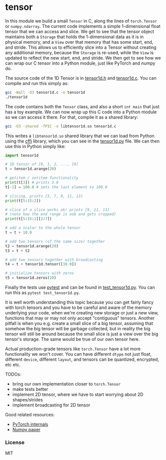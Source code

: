 # tensor

In this module we build a small `Tensor` in C, along the lines of `torch.Tensor` or `numpy.ndarray`. The current code implements a simple 1-dimensional float tensor that we can access and slice. We get to see that the tensor object maintains both a `Storage` that holds the 1-dimensional data as it is in physical memory, and a `View` over that memory that has some start, end, and stride. This allows us to efficiently slice into a Tensor without creating any additional memory, because the `Storage` is re-used, while the `View` is updated to reflect the new start, end, and stride. We then get to see how we can wrap our C tensor into a Python module, just like PyTorch and numpy do.

The source code of the 1D Tensor is in [tensor1d.h](tensor1d.h) and [tensor1d.c](tensor1d.c). You can compile and run this simply as:

```bash
gcc -Wall -O3 tensor1d.c -o tensor1d
./tensor1d
```

The code contains both the `Tensor` class, and also a short `int main` that just has a toy example. We can now wrap up this C code into a Python module so we can access it there. For that, compile it as a shared library:

```bash
gcc -O3 -shared -fPIC -o libtensor1d.so tensor1d.c
```

This writes a `libtensor1d.so` shared library that we can load from Python using the [cffi](https://cffi.readthedocs.io/en/latest/) library, which you can see in the [tensor1d.py](tensor1d.py) file. We can then use this in Python simply like:

```python
import tensor1d

# 1D tensor of [0, 1, 2, ..., 19]
t = tensor1d.arange(20)

# getitem / setitem functionality
print(t[3]) # prints 3.0
t[-1] = 100.0 # sets the last element to 100.0

# slicing, prints [5, 7, 9, 11, 13]
print(t[5:15:2])

# slice of a slice works ok! prints [9, 11, 13]
# (note how the end range is oob and gets cropped)
print(t[5:15:2][2:7])

# add a scalar to the whole tensor
t = t + 10.0

# add two tensors (of the same size) together
t2 = tensor1d.arange(20)
t3 = t + t2

# add two tensors together with broadcasting
t4 = t + tensor1d.tensor([10.0])

# initialize tensors with zeros
t5 = tensor1d.zeros(20)
```

Finally the tests use [pytest](https://docs.pytest.org/en/stable/) and can be found in [test_tensor1d.py](test_tensor1d.py). You can run this as `pytest test_tensor1d.py`.

It is well worth understanding this topic because you can get fairly fancy with torch tensors and you have to be careful and aware of the memory underlying your code, when we're creating new storage or just a new view, functions that may or may not only accept "contiguous" tensors. Another pitfall is when you e.g. create a small slice of a big tensor, assuming that somehow the big tensor will be garbage collected, but in reality the big tensor will still be around because the small slice is just a view over the big tensor's storage. The same would be true of our own tensor here.

Actual production-grade tensors like `torch.Tensor` have a lot more functionality we won't cover. You can have different `dtype` not just float, different `device`, different `layout`, and tensors can be quantized, encrypted, etc etc.

TODOs:

- bring our own implementation closer to `torch.Tensor`
- make tests better
- implement 2D tensor, where we have to start worrying about 2D shapes/strides
- implement broadcasting for 2D tensor

Good related resources:
- [PyTorch internals](http://blog.ezyang.com/2019/05/pytorch-internals/)
- [Numpy paper](https://arxiv.org/abs/1102.1523)

### License

MIT